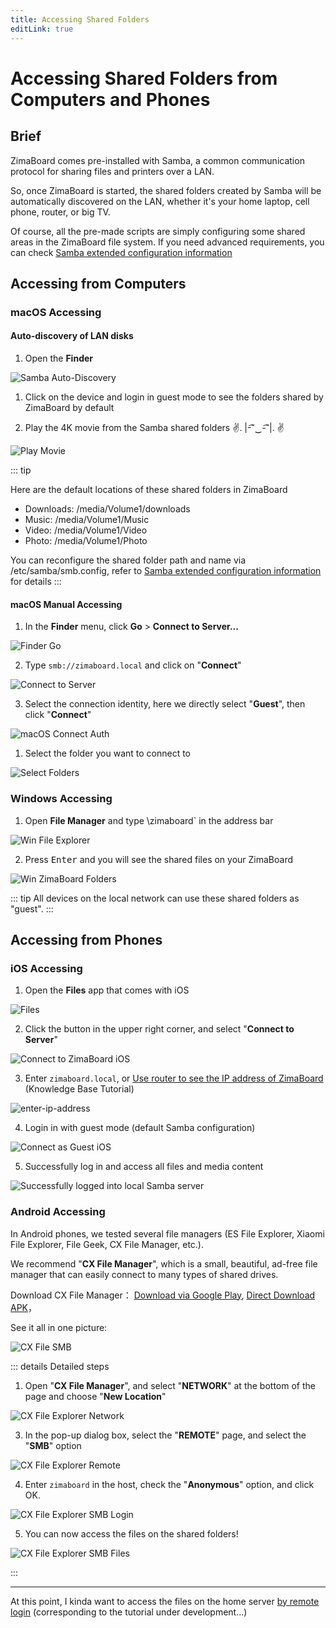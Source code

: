 ```yaml
---
title: Accessing Shared Folders
editLink: true
---
```


# Accessing Shared Folders from Computers and Phones

## Brief

ZimaBoard comes pre-installed with Samba, a common communication protocol for sharing files and printers over a LAN.

So, once ZimaBoard is started, the shared folders created by Samba will be automatically discovered on the LAN, whether it's your home laptop, cell phone, router, or big TV.

Of course, all the pre-made scripts are simply configuring some shared areas in the ZimaBoard file system. If you need advanced requirements, you can check [Samba extended configuration information]()

## Accessing from Computers

### macOS Accessing

#### Auto-discovery of LAN disks

1. Open the **Finder**

![Samba Auto-Discovery](./images/zimaboard-samba-local-network-disk.png)

1. Click on the device and login in guest mode to see the folders shared by ZimaBoard by default

2. Play the 4K movie from the Samba shared folders ✌. |-͡˘‿-͡˘|. ✌

![Play Movie](./images/frozen-planet-screenshot.png)

::: tip

Here are the default locations of these shared folders in ZimaBoard

- Downloads: /media/Volume1/downloads
- Music: /media/Volume1/Music
- Video: /media/Volume1/Video
- Photo: /media/Volume1/Photo

You can reconfigure the shared folder path and name via /etc/samba/smb.config, refer to [Samba extended configuration information]() for details
:::

#### macOS Manual Accessing

1. In the **Finder** menu, click **Go** > **Connect to Server...** 

![Finder Go](./images/finder-go.png)

2. Type `smb://zimaboard.local` and click on "**Connect**"

![Connect to Server](./images/connect-to-server.png)

3. Select the connection identity, here we directly select "**Guest**", then click "**Connect**"

![macOS Connect Auth](./images/mac-connect-auth.png)

1. Select the folder you want to connect to

![Select Folders](./images/select-folders.png)


### Windows Accessing

1. Open **File Manager** and type \\zimaboard` in the address bar

![Win File Explorer](./images/win-file-explorer.png)

2. Press <kbd>Enter</kbd> and you will see the shared files on your ZimaBoard

![Win ZimaBoard Folders](./images/win-zimaboard-folders.png)

::: tip
All devices on the local network can use these shared folders as "guest".
:::

## Accessing from Phones

### iOS Accessing

1. Open the **Files** app that comes with iOS
   
![Files](./images/search-files-ios.jpg)

2. Click the button in the upper right corner, and select "**Connect to Server**"
   
![Connect to ZimaBoard iOS](./images/connect-to-server-ios.png)

3. Enter `zimaboard.local`, or [Use router to see the IP address of ZimaBoard]() (Knowledge Base Tutorial)

![enter-ip-address](./images/enter-ip-address-ios.jpg)

4. Login in with guest mode (default Samba configuration)

![Connect as Guest iOS](./images/connect-as-guest-ios.jpg)

5. Successfully log in and access all files and media content

![Successfully logged into local Samba server](./images/find-shared-folder-ios.jpg)

### Android Accessing

In Android phones, we tested several file managers (ES File Explorer, Xiaomi File Explorer, File Geek, CX File Manager, etc.).

We recommend "**CX File Manager**", which is a small, beautiful, ad-free file manager that can easily connect to many types of shared drives.

Download CX File Manager：
[Download via Google Play](https://play.google.com/store/apps/details?id=com.cxinventor.file.explorer), 
[Direct Download APK](https://www.apkmirror.com/apk/cx-file-explorer/)，

See it all in one picture:

![CX File SMB](./images/cxfe-smb.gif)

::: details Detailed steps

1. Open "**CX File Manager**", and select "**NETWORK**" at the bottom of the page and choose "**New Location**"

![CX File Explorer Network](./images/cxfe-network.jpeg)

3. In the pop-up dialog box, select the "**REMOTE**" page, and select the "**SMB**" option

![CX File Explorer Remote](./images/cxfe-remote.jpeg)

4. Enter `zimaboard` in the host, check the "**Anonymous**" option, and click OK.

![CX File Explorer SMB Login](./images/cxfe-smb-login.jpeg)

5. You can now access the files on the shared folders!

![CX File Explorer SMB Files](./images/cxfe-smb-files.jpeg)

:::

---

At this point, I kinda want to access the files on the home server [by remote login]() (corresponding to the tutorial under development...)

